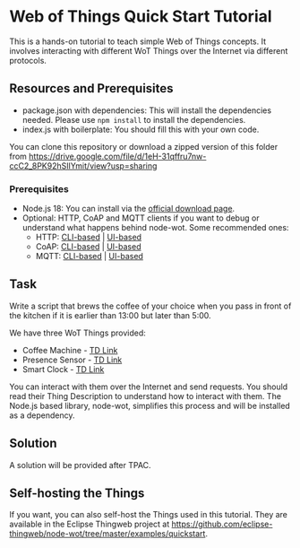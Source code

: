 # Web of Things Quick Start Tutorial

This is a hands-on tutorial to teach simple Web of Things concepts. It involves interacting with different WoT Things over the Internet via different protocols.

## Resources and Prerequisites

- package.json with dependencies: This will install the dependencies needed. Please use `npm install` to install the dependencies.
- index.js with boilerplate: You should fill this with your own code.

You can clone this repository or download a zipped version of this folder from <https://drive.google.com/file/d/1eH-31qffru7nw-ccC2_8PK92hSIlYmit/view?usp=sharing>

### Prerequisites

- Node.js 18: You can install via the [official download page](https://nodejs.org/en/download).
- Optional: HTTP, CoAP and MQTT clients if you want to debug or understand what happens behind node-wot. Some recommended ones:
  - HTTP: [CLI-based](https://curl.se/) | [UI-based](https://www.postman.com/)
  - CoAP: [CLI-based](https://www.npmjs.com/package/coap-cli) | [UI-based](https://github.com/mkovatsc/Copper4Cr)
  - MQTT: [CLI-based](https://mosquitto.org/download/) | [UI-based](https://mqttx.app/downloads)

## Task

Write a script that brews the coffee of your choice when you pass in front of the kitchen if it is earlier than 13:00 but later than 5:00.

We have three WoT Things provided:

- Coffee Machine - [TD Link](https://zion.vaimee.com/things/urn:uuid:6823008a-032a-4e82-af03-7cb40231fbfe)
- Presence Sensor - [TD Link](https://zion.vaimee.com/things/urn:uuid:0a028f8e-8a91-4aaf-a346-9a48d440fd7c)
- Smart Clock - [TD Link](https://zion.vaimee.com/things/urn:uuid:913cf8cb-3687-4d98-8d2f-f6f27cfc7162)

You can interact with them over the Internet and send requests.
You should read their Thing Description to understand how to interact with them.
The Node.js based library, node-wot, simplifies this process and will be installed as a dependency.

## Solution

A solution will be provided after TPAC.

## Self-hosting the Things

If you want, you can also self-host the Things used in this tutorial. They are available in the Eclipse Thingweb project at <https://github.com/eclipse-thingweb/node-wot/tree/master/examples/quickstart>.
